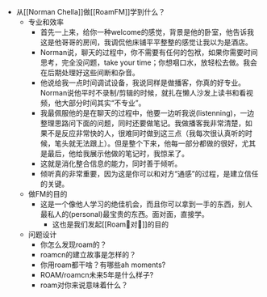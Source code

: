 - 从[[Norman Chella]]做[[RoamFM]]学到什么？
    - 专业和效率
        - 首先一上来，给你一种welcome的感觉，背景是他的卧室，他告诉我这是他哥哥的房间，我调侃他床铺平平整整的感觉让我以为是酒店。
        - Norman说，聊天的过程中，你不需要有任何的包袱，如果你需要时间思考，完全没问题，take your time；你想咽口水，放轻松去做。我会在后期处理好这些间断和杂音。
        - 他说给我一点时间调试设备，我说同样是做播客，你真的好专业。Norman说他平时不录制/剪辑的时候，就扎在懒人沙发上读书和看视频，他大部分时间其实“不专业”。
        - 我最佩服他的是在聊天的过程中，他要一边听我说(listenning)，一边整理思路问下面的问题，同时还要做笔记。我做播客我非常清楚，如果不是反应非常快的人，很难同时做到这三点（我每次很认真听的时候，笔头就无法跟上）。但是整个下来，他每一部分都做的很好，尤其是最后，他给我展示他做的笔记时，我惊呆了。
        - 这就是消化整合信息的能力，同时善于倾听。
        - 倾听真的非常重要，因为这是你可以和对方“通感”的过程，是建立信任的关键。
    - 做FM的目的
        - 这是一个像他人学习的绝佳机会，而且你可以拿到一手的东西，别人最私人的(personal)最宝贵的东西。面对面，直接学。
            - 这也是我们发起[[Roam🍜对🍜]]的目的
    - 问题设计
        - 你怎么发现roam的？
        - roamcn的建立故事是怎样的？
        - 你用roam都干啥？有哪些ah moments?
        - ROAM/roamcn未来5年是什么样子?
        - roam对你来说意味着什么？
